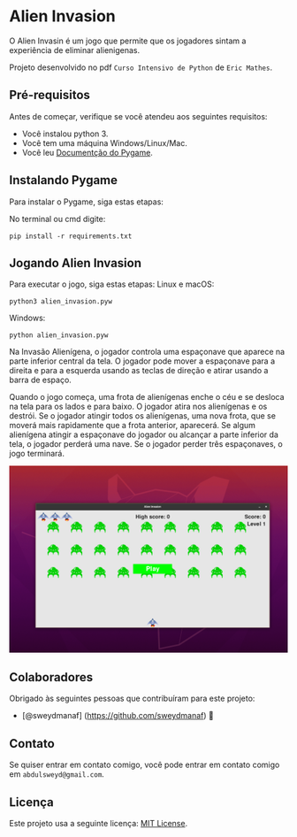 # Alien Invasion

O Alien Invasin é um jogo que permite que os jogadores sintam a experiência de eliminar alienigenas.

Projeto desenvolvido no pdf `Curso Intensivo de Python` de `Eric Mathes`.

## Pré-requisitos

Antes de começar, verifique se você atendeu aos seguintes requisitos:
* Você instalou python 3.
* Você tem uma máquina Windows/Linux/Mac.
* Você leu <a href="https://www.pygame.org/docs/">Documentção do Pygame</a>.

## Instalando Pygame

Para instalar o Pygame, siga estas etapas:

No terminal ou cmd digite:
```
pip install -r requirements.txt
```

## Jogando Alien Invasion

Para executar o jogo, siga estas etapas:
Linux e macOS:
```
python3 alien_invasion.pyw
```

Windows:
```
python alien_invasion.pyw
```

Na Invasão Alienígena, o jogador controla uma espaçonave que aparece na parte inferior central da tela. O jogador pode mover a espaçonave para a direita e para a esquerda usando as teclas de direção e atirar usando a barra de espaço. 

Quando o jogo começa, uma frota de alienígenas enche o céu e se desloca na tela para os lados e para baixo. O jogador atira nos alienígenas e os destrói. Se o jogador atingir todos os alienígenas, uma nova frota, que se moverá mais rapidamente que a frota anterior, aparecerá. Se algum alienígena atingir a espaçonave do jogador ou alcançar a parte inferior da tela, o jogador perderá uma nave. Se o jogador perder três espaçonaves, o jogo terminará.

![Exemplo Alien Invasion Print](images/example.png)
## Colaboradores

Obrigado às seguintes pessoas que contribuíram para este projeto:

* [@sweydmanaf] (https://github.com/sweydmanaf) 📖

## Contato

Se quiser entrar em contato comigo, você pode entrar em contato comigo em `abdulsweyd@gmail.com`.

## Licença
Este projeto usa a seguinte licença: [MIT License](https://opensource.org/licenses/MIT).

